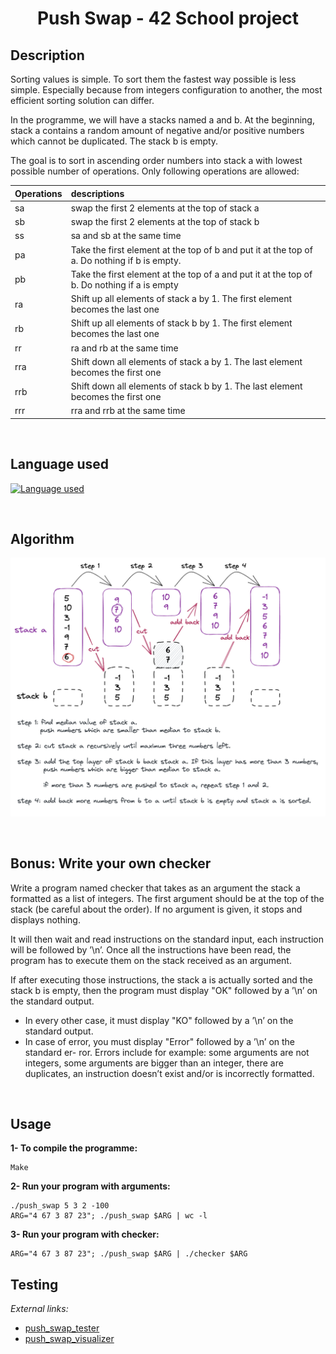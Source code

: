 # <center>Push Swap - 42 School project</center>

## Description
Sorting values is simple. To sort them the fastest way possible is less simple. Especially because from integers configuration to another, the most efficient sorting solution can differ.

In the programme, we will have a stacks named a and b. At the beginning, stack a contains a random amount of negative and/or positive numbers which cannot be duplicated. The stack b is empty.

The goal is to sort in ascending order numbers into stack a with lowest possible number of operations. Only following operations are allowed:

| Operations | descriptions |
| :------ | :----------- |
| sa      |    swap the first 2 elements at the top of stack a       |
| sb      |    swap the first 2 elements at the top of stack b       |
| ss      |    sa and sb at the same time       |
| pa      |    Take the first element at the top of b and put it at the top of a. Do nothing if b is empty.       |
| pb      |    Take the first element at the top of a and put it at the top of b. Do nothing if a is empty      |
| ra      |    Shift up all elements of stack a by 1. The first element becomes the last one      |
| rb      |    Shift up all elements of stack b by 1. The first element becomes the last one       |
| rr      |    ra and rb at the same time       |
| rra     |    Shift down all elements of stack a by 1. The last element becomes the first one       |
| rrb     |    Shift down all elements of stack b by 1. The last element becomes the first one |
| rrr     |    rra and rrb at the same time       |

<br>

## Language used
[![Language used](https://skills.thijs.gg/icons?i=c)](https://skills.thijs.gg)

<br>

## Algorithm

![Algo](https://github.com/lanximaomao/push_swap/blob/c8ecf17ce4c0090923dd1631a4c0be7213315a4d/images/algo.png)

<br>

## Bonus: Write your own checker
Write a program named checker that takes as an argument the stack a formatted as a list of integers. The first argument should be at the top of the stack (be careful about the order). If no argument is given, it stops and displays nothing.

It will then wait and read instructions on the standard input, each instruction will be followed by ’\n’. Once all the instructions have been read, the program has to execute them on the stack received as an argument.

If after executing those instructions, the stack a is actually sorted and the stack b is empty, then the program must display "OK" followed by a ’\n’ on the standard output.

- In every other case, it must display "KO" followed by a ’\n’ on the standard output.
- In case of error, you must display "Error" followed by a ’\n’ on the standard er- ror. Errors include for example: some arguments are not integers, some arguments are bigger than an integer, there are duplicates, an instruction doesn’t exist and/or is incorrectly formatted.

<br>

## Usage
**1- To compile the programme:**

    Make

**2- Run your program with arguments:**

	./push_swap 5 3 2 -100
	ARG="4 67 3 87 23"; ./push_swap $ARG | wc -l

**3- Run your program with checker:**

	ARG="4 67 3 87 23"; ./push_swap $ARG | ./checker $ARG

## Testing

*External links:*

+ [push_swap_tester](https://github.com/LeoFu9487/push_swap_tester.git)
+ [push_swap_visualizer](https://github.com/o-reo/push_swap_visualizer)
